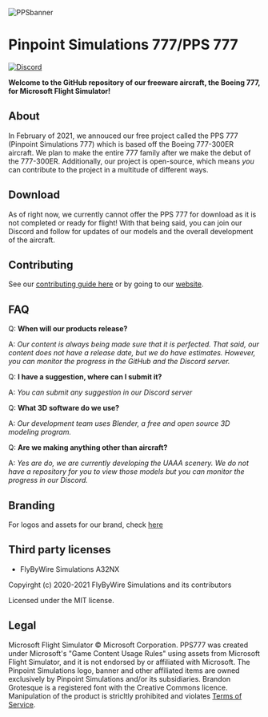 ![PPSbanner](https://github.com/PinpointSimulations/pps-branding/blob/main/assets/logos/Pinpoint-Banner.PNG)

# Pinpoint Simulations 777/PPS 777

[![Discord](https://img.shields.io/discord/807148974745714709.svg?label=&logo=discord&logoColor=ffffff&color=7389D8&labelColor=6A7EC2)](https://discord.gg/MdtbBnVK9Y)

**Welcome to the GitHub repository of our freeware aircraft, the Boeing 777, for Microsoft Flight Simulator!**

## About

In February of 2021, we annouced our free project called the PPS 777 (Pinpoint Simulations 777) which is based off the Boeing 777-300ER aircraft. We plan to make the entire 777 family after we make the debut of the 777-300ER. Additionally, our project is open-source, which means *you* can contribute to the project in a multitude of different ways.

## Download

As of right now, we currently cannot offer the PPS 777 for download as it is not completed or ready for flight! With that being said, you can join our Discord and follow for updates of our models and the overall development of the aircraft.

## Contributing

See our [contributing guide here](https://github.com/Pinpoint-Simulations/PPS777/blob/master/.github/Contributing.md) or by going to our [website](https://pinpointsimulations.net/pull_requests.html).

## FAQ

Q: **When will our products release?**

A: *Our content is always being made sure that it is perfected. That said, our content does not have a release date, but we do have estimates. However, you can monitor the progress in the GitHub and the Discord server.*

Q: **I have a suggestion, where can I submit it?**

A: *You can submit any suggestion in our Discord server*

Q: **What 3D software do we use?**

A: *Our development team uses Blender, a free and open source 3D modeling program.*

Q: **Are we making anything other than aircraft?**

A: *Yes are do, we are currently developing the UAAA scenery. We do not have a repository for you to view those models but you can monitor the progress in our Discord.*

## Branding

For logos and assets for our brand, check [here](https://github.com/PinpointSimulations/pps-branding)

## Third party licenses

* FlyByWire Simulations A32NX

Copyirght (c) 2020-2021 FlyByWire Simulations and its contributors

Licensed under the MIT license.

## Legal

Microsoft Flight Simulator © Microsoft Corporation. PPS777 was created under Microsoft's "Game Content Usage Rules" using assets from Microsoft Flight Simulator, and it is not endorsed by or affiliated with Microsoft. The Pinpoint Simulations logo, banner and other affiliated items are owned exclusively by Pinpoint Simulations and/or its subsidiaries. Brandon Grotesque is a registered font with the Creative Commons licence. Manipulation of the product is stricltly prohibited and violates [Terms of Service](https://pinpointsimulations.net/tos.html). 



